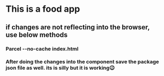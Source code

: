 # This is a food app

## if changes are not reflecting into the browser, use below methods

### Parcel --no-cache index.html

### After doing the changes into the component save the package json file as well. its is silly but it is working😉
